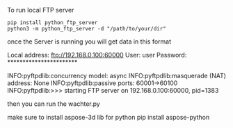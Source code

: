 To run local FTP server 
```
pip install python_ftp_server
python3 -m python_ftp_server -d "/path/to/your/dir"
```

once the Server is running you will get data in this format


Local address: ftp://192.168.0.100:60000
User: user
Password: ***********************

INFO:pyftpdlib:concurrency model: async
INFO:pyftpdlib:masquerade (NAT) address: None
INFO:pyftpdlib:passive ports: 60001->60100
INFO:pyftpdlib:>>> starting FTP server on 192.168.0.100:60000, pid=1383



then you can run the wachter.py 

make sure to install aspose-3d lib for python
pip install aspose-python 

